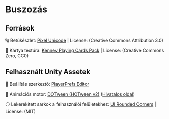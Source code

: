 # Buszozás

## Források
🔠 Betűkészlet: <a target="_blank" href="https://fontstruct.com/fontstructions/show/908795/pixel_unicode">Pixel Unicode</a> | License: (Creative Commons Attribution 3.0)

🎴 Kártya textúra: <a target="_blank" href="https://kenney.nl/assets/playing-cards-pack">Kenney Playing Cards Pack</a> | License: (Creative Commons Zero, CC0)

## Felhasznált Unity Assetek
💾 Beállítás szerkeztő: <a target="_blank" href="https://assetstore.unity.com/packages/tools/utilities/playerprefs-editor-167903">PlayerPrefs Editor</a>

🚀 Animációs motor: <a target="_blank" href="https://assetstore.unity.com/packages/tools/animation/dotween-hotween-v2-27676">DOTween (HOTween v2)</a> (<a target="_blank" href="https://dotween.demigiant.com/">Hivatalos oldal</a>)

⚪ Lekerekített sarkok a felhasználói felületekhez: <a target="_blank" href="https://github.com/kirevdokimov/Unity-UI-Rounded-Corners.git">UI Rounded Corners</a> | License: (MIT)
